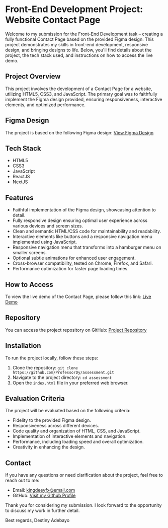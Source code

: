# Front-End Development Project: Website Contact Page

Welcome to my submission for the Front-End Development task – creating a fully functional Contact Page based on the provided Figma design. This project demonstrates my skills in front-end development, responsive design, and bringing designs to life. Below, you'll find details about the project, the tech stack used, and instructions on how to access the live demo.

## Project Overview

This project involves the development of a Contact Page for a website, utilizing HTML5, CSS3, and JavaScript. The primary goal was to faithfully implement the Figma design provided, ensuring responsiveness, interactive elements, and optimized performance.

## Figma Design

The project is based on the following Figma design: [View Figma Design](https://www.figma.com/file/PuBERz5oGHFIR21dKuYhij/Untitled?type=design&node-id=0%3A1&mode=design&t=DCFCeyuifd73zjWy-1)

## Tech Stack

- HTML5
- CSS3
- JavaScript
- ReactJS
- NextJS

## Features

- Faithful implementation of the Figma design, showcasing attention to detail.
- Fully responsive design ensuring optimal user experience across various devices and screen sizes.
- Clean and semantic HTML/CSS code for maintainability and readability.
- Interactive elements like buttons and a responsive navigation menu implemented using JavaScript.
- Responsive navigation menu that transforms into a hamburger menu on smaller screens.
- Optional subtle animations for enhanced user engagement.
- Cross-browser compatibility, tested on Chrome, Firefox, and Safari.
- Performance optimization for faster page loading times.

## How to Access

To view the live demo of the Contact Page, please follow this link: [Live Demo](https://assessment-tobams.vercel.app/)

## Repository

You can access the project repository on GitHub: [Project Repository](https://github.com/ProfessorDy/assessment)

## Installation

To run the project locally, follow these steps:

1. Clone the repository: `git clone https://github.com/ProfessorDy/assessment.git`
2. Navigate to the project directory: `cd assessment`
3. Open the `index.html` file in your preferred web browser.

## Evaluation Criteria

The project will be evaluated based on the following criteria:

- Fidelity to the provided Figma design.
- Responsiveness across different devices.
- Code quality and organization of HTML, CSS, and JavaScript.
- Implementation of interactive elements and navigation.
- Performance, including loading speed and overall optimization.
- Creativity in enhancing the design.

## Contact

If you have any questions or need clarification about the project, feel free to reach out to me:

- Email: kingdeeyfx@email.com
- GitHub: [Visit my Github Profile](https://github.com/ProfessorDy)

Thank you for considering my submission. I look forward to the opportunity to discuss my work in further detail.

Best regards,
Destiny Adebayo
